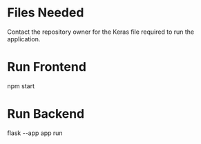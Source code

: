 # Files Needed

Contact the repository owner for the Keras file required to run the application.

# Run Frontend

npm start

# Run Backend

flask --app app run
